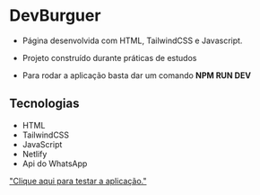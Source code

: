 # DevBurguer

- Página desenvolvida com HTML, TailwindCSS e Javascript.

 - Projeto construído durante práticas de estudos

 - Para rodar a aplicação basta dar um comando  **NPM RUN DEV**

## Tecnologias

- HTML
- TailwindCSS
- JavaScript
- Netlify
- Api do WhatsApp

<div>
  <a> <a href="https://cardapio-dev.netlify.app/">"Clique aqui para testar a aplicação."</a></a>
</div>
